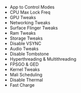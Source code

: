 - App to Control Modes
- CPU Max Lock Freq
- GPU Tweaks
- Networking Tweaks
- Surface Flinger Tweaks
- Ram Tweaks
- Storage Tweaks 
- Disable VSYNC
- Audio Tweaks
- Disable Tombstone
- Hyperthreading & Multithreading 
- FPSGO & GED
- Kernel Tweaks
- Mali Scheduling
- Disable Thermal
- Fast Charge
